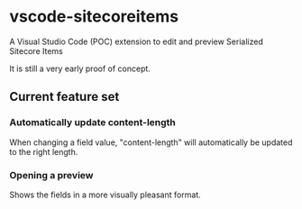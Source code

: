 # vscode-sitecoreitems
A Visual Studio Code (POC) extension to edit and preview Serialized Sitecore Items

It is still a very early proof of concept.

## Current feature set

### Automatically update content-length

When changing a field value, "content-length" will automatically be updated to the right length.

### Opening a preview

Shows the fields in a more visually pleasant format.